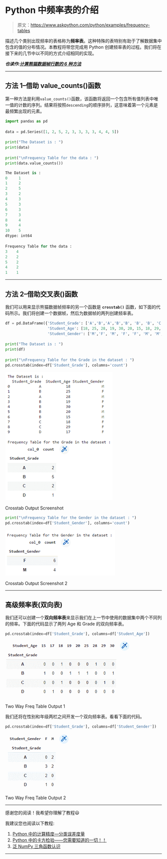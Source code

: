 # Python 中频率表的介绍

> 原文：<https://www.askpython.com/python/examples/frequency-tables>

描述几个类别出现频率的表格称为**频率表**。这种特殊的表特别有助于了解数据集中包含的值的分布情况。本教程将带您完成用 Python 创建频率表的过程。我们将在接下来的几节中以不同的方式介绍相同的实现。

***也读作:[计算熊猫数据帧行数的 6 种方法](https://www.askpython.com/python-modules/pandas/count-pandas-dataframe-rows)***

* * *

## 方法 1–借助 value_counts()函数

第一种方法是利用`value_counts()`函数，该函数将返回一个包含所有值列表中唯一值的计数的序列。结果将按照`descending`的顺序排列，这意味着第一个元素是最频繁出现的元素。

```py
import pandas as pd

data = pd.Series([1, 2, 5, 2, 3, 3, 3, 3, 4, 4, 5])

print("The Dataset is : ")
print(data)

print("\nFrequency Table for the data : ")
print(data.value_counts())

```

```py
The Dataset is : 
0     1
1     2
2     5
3     2
4     3
5     3
6     3
7     3
8     4
9     4
10    5
dtype: int64

Frequency Table for the data : 
3    4
2    2
5    2
4    2
1    1

```

* * *

## 方法 2–借助**交叉表**()函数

我们可以用来显示熊猫数据帧频率的另一个函数是 **`crosstab()`** 函数，如下面的代码所示。我们将创建一个数据帧，然后为数据帧的两列创建频率表。

```py
df = pd.DataFrame({'Student_Grade': ['A','B','A','B','B', 'B', 'B', 'C', 'C', 'D'],
                   'Student_Age': [18, 25, 28, 19, 30, 20, 15, 18, 29, 17],
                   'Student_Gender': ['M','F', 'M', 'F', 'F', 'M', 'M', 'F', 'F', 'F']})

print("The Dataset is : ")
print(df)

print("\nFrequency Table for the Grade in the dataset : ")
pd.crosstab(index=df['Student_Grade'], columns='count')

```

![Crosstab Output Screenshot](img/b7110a4c3aa1aff2dbe5e18fecb3ef94.png)

Crosstab Output Screenshot

```py
print("\nFrequency Table for the Gender in the dataset : ")
pd.crosstab(index=df['Student_Gender'], columns='count')

```

![Crosstab Output Screenshot 2](img/473014196e744e40a200a5d70d371c21.png)

Crosstab Output Screenshot 2

* * *

## 高级频率表(双向表)

我们还可以创建一个**双向频率表**来显示我们在上一节中使用的数据集中两个不同列的频率。下面的代码显示了两列 Age 和 Grade 的双向频率表。

```py
pd.crosstab(index=df['Student_Grade'], columns=df['Student_Age'])

```

![Two Way Freq Table Output 1](img/7570c880e3335f3419d2e8658ab93f62.png)

Two Way Freq Table Output 1

我们还将在性别和年级两栏之间开发一个双向频率表。看看下面的代码。

```py
pd.crosstab(index=df['Student_Grade'], columns=df['Student_Gender'])

```

![Two Way Freq Table Output 2](img/fbab292a7b2aa26e17798701ffdb84c7.png)

Two Way Freq Table Output 2

* * *

感谢您的阅读！我希望你理解了教程😃

我建议您也阅读以下教程:

1.  [Python 中的计算精度—分类误差度量](https://www.askpython.com/python/examples/calculating-precision)
2.  [Python 中的卡方检验——您需要知道的一切！！](https://www.askpython.com/python/examples/chi-square-test)
3.  [泛 NumPy 三角函数认识](https://www.askpython.com/python/numpy-trigonometric-functions)

* * *